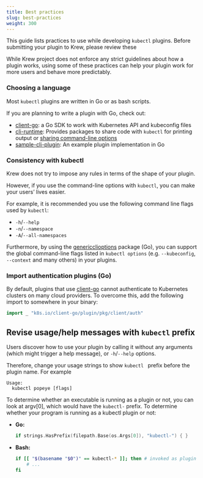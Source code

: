 ```yaml
---
title: Best practices
slug: best-practices
weight: 300
---
```


This guide lists practices to use while developing `kubectl` plugins. Before
submitting your plugin to Krew, please review these

While Krew project does not enforce any strict guidelines about how a plugin
works, using some of these practices can help your plugin work for more users
and behave more predictably.

### Choosing a language

Most `kubectl` plugins are written in Go or as bash scripts.

If you are planning to write a plugin with Go, check out:

- [client-go]: a Go SDK to work with Kubernetes API and kubeconfig files
- [cli-runtime]: Provides packages to share code with `kubectl` for printing output or [sharing command-line options][cli-opts]
- [sample-cli-plugin]: An example plugin implementation in Go

### Consistency with kubectl

Krew does not try to impose any rules in terms of the shape of your plugin.

However, if you use the command-line options with `kubectl`, you can make your
users’ lives easier.

For example, it is recommended you use the following command line flags used by
`kubectl`:

- `-h`/`--help`
- `-n`/`--namespace`
- `-A`/`--all-namespaces`

Furthermore, by using the [genericclioptions][cli-opts] package (Go), you can
support the global command-line flags listed in `kubectl options` (e.g.
`--kubeconfig`, `--context` and many others) in your plugins.

### Import authentication plugins (Go)

By default, plugins that use [client-go]
cannot authenticate to Kubernetes clusters on many cloud providers. To overcome
this, add the following import to somewhere in your binary:

```go
import _ "k8s.io/client-go/plugin/pkg/client/auth"
```

[cli-runtime]: https://github.com/kubernetes/cli-runtime/
[client-go]: https://godoc.org/k8s.io/client-go
[cli-opts]: https://godoc.org/k8s.io/cli-runtime/pkg/genericclioptions
[sample-cli-plugin]: https://github.com/kubernetes/sample-cli-plugin

## Revise usage/help messages with `kubectl` prefix

Users discover how to use your plugin by calling it without any arguments (which
might trigger a help message), or `-h`/`--help` options.

Therefore, change your usage strings to show `kubectl ` prefix before the plugin
name. For example

```text
Usage:
  kubectl popeye [flags]
```

To determine whether an executable is running as a plugin or not, you can look
at argv[0], which would have the `kubectl-` prefix. To determine whether your
program is running as a kubectl plugin or not:

- **Go:**

    ```go
    if strings.HasPrefix(filepath.Base(os.Args[0]), "kubectl-") { }
    ```

- **Bash:**

    ```bash
    if [[ "$(basename "$0")" == kubectl-* ]]; then # invoked as plugin
        # ...
    fi
    ```
